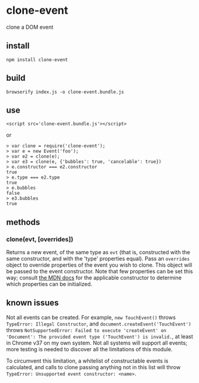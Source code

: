 # clone-event

clone a DOM event

## install

`npm install clone-event`

## build

`browserify index.js -o clone-event.bundle.js`

## use
```
<script src='clone-event.bundle.js'></script>
```

or


```
> var clone = require('clone-event');
> var e = new Event('foo');
> var e2 = clone(e);
> var e3 = clone(e, {'bubbles': true, 'cancelable': true})
> e.constructor === e2.constructor
true
> e.type === e2.type
true
> e.bubbles
false
> e3.bubbles
true
```

## methods

### clone(evt, [overrides])

Returns a new event, of the same type as `evt` (that is, constructed with the same constructor, and with the 'type' properties equal).
Pass an `overrides` object to override properties of the event you wish to clone. This object will be passed to the event constructor.
Note that few properties can be set this way; consult [the MDN docs](https://developer.mozilla.org/en-US/docs/Web/API/Event) for the
applicable constructor to determine which properties can be initialized.

## known issues

Not all events can be created. For example, `new TouchEvent()` throws `TypeError: Illegal Constructor`, and `document.createEvent('TouchEvent')` throws `NotSupportedError: Failed to execute 'createEvent' on 'Document': The provided event type ('TouchEvent') is invalid.`, at least in Chrome v37 on my own system. Not all systems will support all events; more testing is needed to discover all the limitations of this module.

To circumvent this limitation, a whitelist of constructable events is calculated, and calls to clone passing anything not in this list will throw `TypeError: Unsupported event constructor: <name>`.
